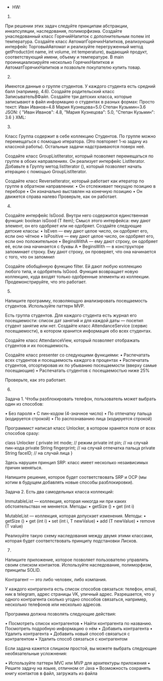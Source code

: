 * HW: 
1. 

При решении этих задач следуйте принципам абстракции, инкапсуляции, наследования, полиморфизма.
Создайте унаследованный класс ГорячийНапиток с дополнительным полем int температура.
Создайте класс АвтоматГорячихНапитков, реализующий интерфейс ТорговыйАвтомат и реализуйте перегруженный метод getProduct(int name, int volume, int temperature), выдающий продукт, соответствующий имени, объему и температуре.
В main проинициализируйте несколько ГорячихНапитков и АвтоматГорячихНапитков и позвольте покупателю купить товар.

2. 

Имеются данные о группе студентов. У каждого студента есть средний балл (например, 4.6).
Создайте родительский класс ЗаписывательВФайл. Создайте три детских класса, которые записывают в файл информацию о студентах в разных формах:
Просто текст:
Иван Иванов=4.8
Мария Кузнецова=5.0
Степан Кузьмин=3.6
JSON:
{
"Иван Иванов": 4.8,
"Мария Кузнецова": 5.0,
"Степан Кузьмин": 3.6
}
XML:
<!-- <?xml version="1.0" encoding="utf-8" ?>
<students>
<student>
<name>Иван Иванов</name>
<grade>4.8</grade>
</student>
<student>
<name>Мария Кузнецова</name>
<grade>5.0</grade>
</student>
<student>
<name>Степан Кузьмин</name>
<grade>3.6</grade>
</student>
</students> -->

3. 

Класс Группа содержит в себе коллекцию Студентов. По группе можно перемещаться с помощью итератора. (Это повторяет 1-ю задачу из классной работы). Остальные задачи надстраиваются поверх неё.

Создайте класс GroupListIterator, который позволяет перемещаться по группе в обоих направлениях. Он реализует интерфейс ListIterator<Student>.
Добавьте в Группу метод listIterator (), который позволяет начать итерацию с помощью GroupListIterator.

Создайте класс ReverseIterator, который работает как итератор по группе в обратном направлении:
• Он отслеживает текущую позицию в переборе
• Он изначально выставлен на конечную позицию
• Он движется справа налево
Проверьте, как он работает.

4. 

Создайте интерфейс IsGood<T>. Внутри него содержится единственная функция:
boolean isGood (T item);
Смысл этого интерфейса: ему дают элемент, он его одобряет или не одобряет.
Создайте следующие детские классы:
• IsEven — ему дают целое число, он одобряет его, если оно чётное
• IsPositive — ему дают целое число, он одобряет его, если оно положительное
• BeginsWithA — ему дают строку, он одобряет её, если она начинается с буквы A
• BeginsWith — в конструкторе запоминает строку. Ему дают строку, он проверяет, что она начинается с того, что он запомнил

Создайте обобщённую функцию filter. Ей дают любую коллекцию любого типа, и одобрятель IsGood.
Функция возвращает новую коллекцию, куда входят только одобренные элементы из коллекции.
Продемонстрируйте, что это работает.

5. 

Напишите программу, позволяющую анализировать посещаемость студентов. Используйте паттерн MVP.

Есть группа студентов. Для каждого студента есть журнал его посещаемости: список дат занятий и для каждой даты — посетил студент занятие или нет. Создайте класс AttendanceService (сервис посещаемости), в котором хранится информация обо всех студентах.

Создайте класс AttendanceView, который позволяет отображать студентов и их посещаемость.

Создайте класс presenter со следующими функциями:
• Распечатать всех студентов и посещаемость каждого в процентах
• Распечатать студентов, отсортировав их по убыванию посещаемости (вверху самые посещающие)
• Распечатать студентов с посещаемостью ниже 25%

Проверьте, как это работает.

6. 

Задача 1. Чтобы разблокировать телефон, пользователь может выбрать один из способов:

• Без пароля
• С пин-кодом (4-значное число)
• По отпечатку пальца (кодируется строкой)
• По распознаванию лица (кодируется строкой)

Программист написал класс Unlocker, в котором хранятся поля от всех способов сразу:

class Unlocker {
private int mode; // режим
private int pin; // на случай пин-кода
private String fingerprint; // на случай отпечатка пальца
private String faceID; // на случай лица
}

Здесь нарушен принцип SRP: класс имеет несколько незаивисимых причин меняться.

Напишите решение, которое будет соответствовать SRP и OCP (мы хотим в будущем добавлять новые способы разблокировки).

Задача 2. Есть два самодельных класса коллекций:

ImmutableList<T> — коллекция, которая никогда ни при каких обстоятельствах не меняется. Методы:
• getSize ()
• get (int i)

MutableList<T> — коллекция, которая допускает изменения. Методы:
• getSize ()
• get (int i)
• set (int i, T newValue)
• add (T newValue)
• remove (T value)

Реализуйте такую схему наследования между двумя этими классами, которая будет соответствовать принципу подстановки Лисков.

7. 

Напишите приложение, которое позволяет пользователю управлять своим списком контактов. Используйте наследование, полиморфизм, принципы SOLID.

Контрагент — это либо человек, либо компания.

У каждого контрагента есть список способов связаться: телефон, email, ник в telegram, адрес страницы VK, уличный адрес. Разрешается, что у одного контрагента сколько угодно способов связаться, например, несколько телефонов или несколько адресов.

Программа должна позволять следующие действия:

• Посмотреть список контрагентов
• Найти контрагента по названию. Посмотреть подробную информацию о нём
• Добавить контрагента
• Удалить контрагента
• Добавить новый способ связаться с контрагентом
• Удалить способ связаться с контрагентом

Если задача кажется слишком простой, вы можете выбрать следующие необязательные усложнения:

• Используйте паттерн MVC или MVP для архитектуры приложения
• Решите задачу на языке, отличном от Java
• Возможность сохранять книгу контактов в файл, загружать из файла
